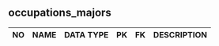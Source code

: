 occupations_majors
----------------------------


NO | NAME | DATA TYPE | PK | FK | DESCRIPTION            
---|------|-----------|----|----|-------------

